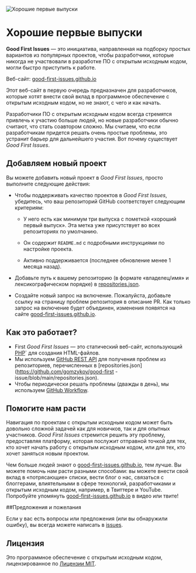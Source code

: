 ![Хорошие первые выпуски](https://github.com/Krishna01work/good-first-issues.github.io/blob/f5ac4b7f8543913637057e166638f1735512434c/assets/github/social-preview.png)

# Хорошие первые выпуски

**Good First Issues** — это инициатива, направленная на подборку простых вариантов из популярных проектов, чтобы разработчики, которые никогда не участвовали в разработке ПО с открытым исходным кодом, могли быстро приступить к работе.

Веб-сайт: [good-first-issues.github.io](https://good-first-issues.github.io)

Этот веб-сайт в первую очередь предназначен для разработчиков, которые хотят внести свой вклад в программное обеспечение с открытым исходным кодом, но не знают, с чего и как начать.

Разработчики ПО с открытым исходным кодом всегда стремятся привлечь к участию больше людей, но новые разработчики обычно считают, что стать соавтором сложно. Мы считаем, что если разработчикам придется решать очень простые проблемы, это устранит барьер для дальнейшего участия. Вот почему существует *Good First Issues*.

## Добавляем новый проект

Вы можете добавить новый проект в *Good First Issues*, просто выполните следующие действия:

- Чтобы поддерживать качество проектов в *Good First Issues*, убедитесь, что ваш репозиторий GitHub соответствует следующим критериям:

     - У него есть как минимум три выпуска с пометкой «хороший первый выпуск». Эта метка уже присутствует во всех репозиториях по умолчанию.

     - Он содержит `README.md` с подробными инструкциями по настройке проекта.

     - Активно поддерживается (последнее обновление менее 1 месяца назад).

- Добавьте путь к вашему репозиторию (в формате «владелец/имя» и лексикографическом порядке) в [repositories.json](https://github.com/gomzykov/good-first-issue/blob/main/repositories.json).

- Создайте новый запрос на включение. Пожалуйста, добавьте ссылку на страницу проблем репозитория в описание PR. Как только запрос на включение будет объединен, изменения появятся на сайте [good-first-issues.github.io](https://good-first-issues.github.io).

## Как это работает?

- First *Good First Issues* — это статический веб-сайт, использующий [PHP](https://www.php.net)` для создания HTML-файлов.
- Мы используем [GitHub REST API](https://docs.github.com/en/rest) для получения проблем из репозиториев, перечисленных в [repositories.json](https://github.com/gomzykov/good-first -issue/blob/main/repositories.json).
- Чтобы периодически решать проблемы (дважды в день), мы используем [GitHub Workflow](https://docs.github.com/en/actions/using-workflows).

## Помогите нам расти

Навигация по проектам с открытым исходным кодом может быть довольно сложной задачей как для новичков, так и для опытных участников. *Good First Issues* стремится решить эту проблему, предоставляя платформу, которая послужит отправной точкой для тех, кто хочет начать работу с открытым исходным кодом, или для тех, кто хочет заняться новым проектом.

Чем больше людей знают о [good-first-issues.github.io](https://good-first-issues.github.io), тем лучше. Вы можете помочь нам расти разными способами: вы можете внести свой вклад в «потрясающие» списки, вести блог о нас, связаться с блоггерами, влиятельными в сфере технологий, разработчиками и открытым исходным кодом, например, в Твиттере и YouTube. Попробуйте упомянуть [good-first-issues.github.io](https://good-first-issues.github.io) в видео или твите!

##Предложения и пожелания

Если у вас есть вопросы или предложения (или вы обнаружили ошибку), вы всегда можете написать в [issues](https://github.com/good-first-issues/good-first-issues.github.io/issues).

## Лицензия

Это программное обеспечение с открытым исходным кодом, лицензированное по [Лицензии MIT](https://github.com/good-first-issues/good-first-issues.github.io/blob/main/LICENSE).